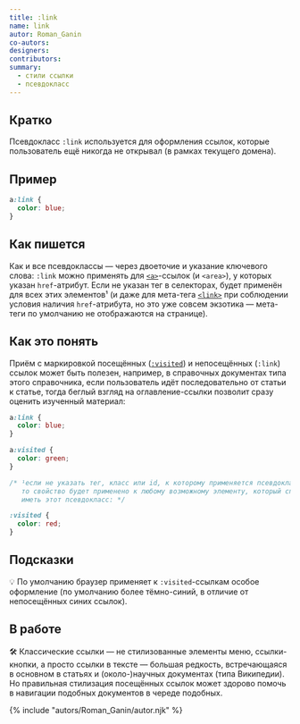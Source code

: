 ```yaml
---
title: :link
name: link
autor: Roman_Ganin
co-autors:
designers:
contributors:
summary:
  - стили ссылки
  - псевдокласс
---
```


## Кратко

Псевдокласс `:link` используется для оформления ссылок, которые пользователь ещё никогда не открывал (в рамках текущего домена).

## Пример

```css
a:link {
  color: blue;
}
```

## Как пишется

Как и все псевдоклассы — через двоеточие и указание ключевого слова: `:link` можно применять для [`<a>`](/posts/html/doka/a)-ссылок (и `<area>`), у которых указан `href`-атрибут. Если не указан тег в селекторах, будет применён для всех этих элементов¹ (и даже для мета-тега [`<link>`](/posts/html/doka/link) при соблюдении условия наличия `href`-атрибута, но это уже совсем экзотика — мета-теги по умолчанию не отображаются на странице).

## Как это понять

Приём с маркировкой посещённых ([`:visited`](/posts/css/doka/visited)) и непосещённых (`:link`) ссылок может быть полезен, например, в справочных документах типа этого справочника, если пользователь идёт последовательно от статьи к статье, тогда беглый взгляд на оглавление-ссылки позволит сразу оценить изученный материал:

```css
a:link {
  color: blue;
}

a:visited {
  color: green;
}

/* ¹если не указать тег, класс или id, к которому применяется псевдокласс,
   то свойство будет применено к любому возможному элементу, который способен
   иметь этот псевдокласс: */

:visited {
  color: red;
}
```

## Подсказки

💡 По умолчанию браузер применяет к `:visited`-ссылкам особое оформление (по умолчанию более тёмно-синий, в отличие от непосещённых синих ссылок).

## В работе

🛠 Классические ссылки — не стилизованные элементы меню, ссылки-кнопки, а просто ссылки в тексте — большая редкость, встречающаяся в основном в статьях и (около-)научных документах (типа Википедии). Но правильная стилизация посещённых ссылок может здорово помочь в навигации подобных документов в череде подобных.

{% include "autors/Roman_Ganin/autor.njk" %}
